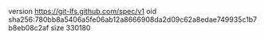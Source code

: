 version https://git-lfs.github.com/spec/v1
oid sha256:780bb8a5406a5fe06ab12a8666908da2d09c62a8edae749935c1b7b8eb08c2af
size 330180
